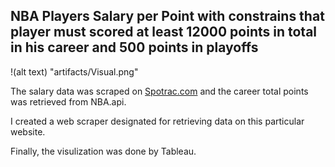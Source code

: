 ## NBA Players Salary per Point with constrains that player must scored at least 12000 points in total in his career and 500 points in playoffs

!(alt text) "artifacts/Visual.png"

The salary data was scraped on [Spotrac.com](https://www.spotrac.com/nba/rankings/earnings/2023/center/active/) and the career total points was retrieved from NBA.api.

I created a web scraper designated for retrieving data on this particular website.

Finally, the visulization was done by Tableau.